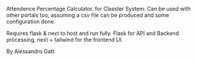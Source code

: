 Attendence Percentage Calculator. for Classter System. Can be used with other portals too, assuming a csv file can be produced and some configuration done. 

Requires flask & next to host and run fully. Flask for API and Backend processing, next + tailwind for the frontend UI.

By Alessandro Gatt
